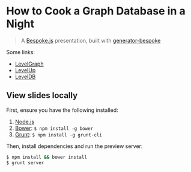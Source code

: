 # How to Cook a Graph Database in a Night
> A [Bespoke.js](http://markdalgleish.com/projects/bespoke.js) presentation, built with [generator-bespoke](https://github.com/markdalgleish/generator-bespoke)

Some links:

* [LevelGraph](http://levelgraph.io)
* [LevelUp](http://github.com/rvagg/node-levelup)
* [LevelDB](https://code.google.com/p/leveldb/)

## View slides locally

First, ensure you have the following installed:

1. [Node.js](http://nodejs.org)
2. [Bower](http://bower.io): `$ npm install -g bower`
3. [Grunt](http://gruntjs.com): `$ npm install -g grunt-cli`

Then, install dependencies and run the preview server:

```bash
$ npm install && bower install
$ grunt server
```
